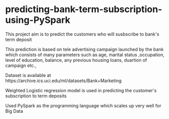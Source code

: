 # predicting-bank-term-subscription-using-PySpark
<p>This project aim is to predict the customers who will susbscribe to bank's term deposit</p>
<p>This prediction is based on tele advertising campaign launched by the bank which consists of many parameters such as age, marital status
,occupation, level of education, balance, any previous housing loans, duartion of campaign etc.,</p>
<p>Dataset is available at https://archive.ics.uci.edu/ml/datasets/Bank+Marketing</p>
<p>Weighted Logistic regression model is used in predicting the customer's subscription to term deposits</p>
<p>Used PySpark as the programming language which scales up very well for Big Data</p>

